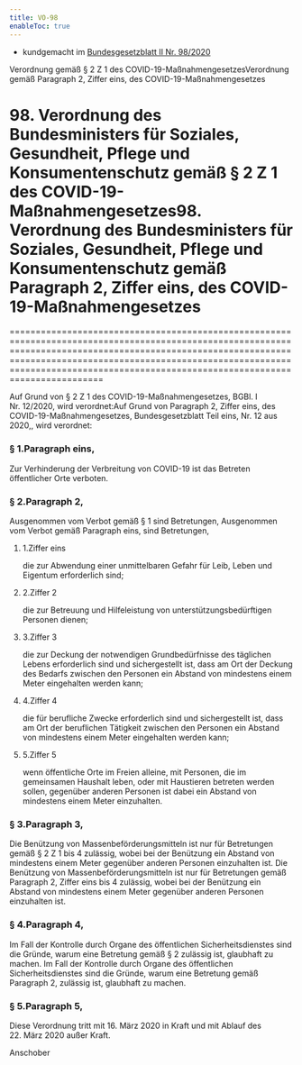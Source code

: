 ```yaml
---
title: VO-98
enableToc: true
---
```


* kundgemacht im [Bundesgesetzblatt II Nr. 98/2020](https://www.ris.bka.gv.at/eli/bgbl/II/2020/98)

Verordnung gemäß § 2 Z 1 des COVID-19-MaßnahmengesetzesVerordnung gemäß Paragraph 2, Ziffer eins, des COVID-19-Maßnahmengesetzes

# 98\. Verordnung des Bundesministers für Soziales, Gesundheit, Pflege und Konsumentenschutz gemäß § 2 Z 1 des COVID-19-Maßnahmengesetzes98\. Verordnung des Bundesministers für Soziales, Gesundheit, Pflege und Konsumentenschutz gemäß Paragraph 2, Ziffer eins, des COVID-19-Maßnahmengesetzes
================================================================================================================================================================================================================================================================================================

Auf Grund von § 2 Z 1 des COVID-19-Maßnahmengesetzes, BGBl. I Nr. 12/2020, wird verordnet:Auf Grund von Paragraph 2, Ziffer eins, des COVID-19-Maßnahmengesetzes, Bundesgesetzblatt Teil eins, Nr. 12 aus 2020,, wird verordnet:

### § 1.Paragraph eins,

Zur Verhinderung der Verbreitung von COVID-19 ist das Betreten öffentlicher Orte verboten.

### § 2.Paragraph 2,

Ausgenommen vom Verbot gemäß § 1 sind Betretungen, Ausgenommen vom Verbot gemäß Paragraph eins, sind Betretungen,

1.  1.Ziffer eins
    
    die zur Abwendung einer unmittelbaren Gefahr für Leib, Leben und Eigentum erforderlich sind;
    
2.  2.Ziffer 2
    
    die zur Betreuung und Hilfeleistung von unterstützungsbedürftigen Personen dienen;
    
3.  3.Ziffer 3
    
    die zur Deckung der notwendigen Grundbedürfnisse des täglichen Lebens erforderlich sind und sichergestellt ist, dass am Ort der Deckung des Bedarfs zwischen den Personen ein Abstand von mindestens einem Meter eingehalten werden kann;
    
4.  4.Ziffer 4
    
    die für berufliche Zwecke erforderlich sind und sichergestellt ist, dass am Ort der beruflichen Tätigkeit zwischen den Personen ein Abstand von mindestens einem Meter eingehalten werden kann;
    
5.  5.Ziffer 5
    
    wenn öffentliche Orte im Freien alleine, mit Personen, die im gemeinsamen Haushalt leben, oder mit Haustieren betreten werden sollen, gegenüber anderen Personen ist dabei ein Abstand von mindestens einem Meter einzuhalten.
    

### § 3.Paragraph 3,

Die Benützung von Massenbeförderungsmitteln ist nur für Betretungen gemäß § 2 Z 1 bis 4 zulässig, wobei bei der Benützung ein Abstand von mindestens einem Meter gegenüber anderen Personen einzuhalten ist. Die Benützung von Massenbeförderungsmitteln ist nur für Betretungen gemäß Paragraph 2, Ziffer eins bis 4 zulässig, wobei bei der Benützung ein Abstand von mindestens einem Meter gegenüber anderen Personen einzuhalten ist.

### § 4.Paragraph 4,

Im Fall der Kontrolle durch Organe des öffentlichen Sicherheitsdienstes sind die Gründe, warum eine Betretung gemäß § 2 zulässig ist, glaubhaft zu machen. Im Fall der Kontrolle durch Organe des öffentlichen Sicherheitsdienstes sind die Gründe, warum eine Betretung gemäß Paragraph 2, zulässig ist, glaubhaft zu machen.

### § 5.Paragraph 5,

Diese Verordnung tritt mit 16. März 2020 in Kraft und mit Ablauf des 22. März 2020 außer Kraft.

Anschober